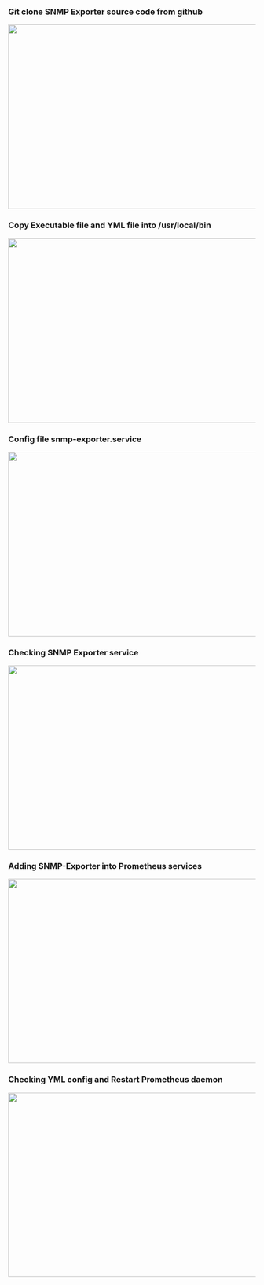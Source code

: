 <h3>Git clone SNMP Exporter source code from github</h3>
<img src=https://github.com/DangSys/Grafana/assets/168504365/98228b67-c56f-4ea9-9f0d-91819756b76c" width=700, height=375/>

<h3>Copy Executable file and YML file into /usr/local/bin </h3>
<img src="https://github.com/DangSys/Grafana/assets/168504365/66404aa0-dabe-4e68-9fc0-968aed4f4256" width=700, height=375/>

<h3>Config file snmp-exporter.service</h3>
<img src="https://github.com/DangSys/Grafana/assets/168504365/8869bc60-ce4c-40c2-952e-45879f4ee9cb" width=700, height=375/>

<h3>Checking SNMP Exporter service</h3>
<img src="https://github.com/DangSys/Grafana/assets/168504365/a74756a6-5a84-4b45-ae33-162514f1e5b9" width=700, height=375 />

<h3>Adding SNMP-Exporter into Prometheus services</h3>
<img src="https://github.com/DangSys/Grafana/assets/168504365/11a7136e-cb03-4e9b-8433-b2f389d70b35" width=700, height=375 />

<h3>Checking YML config and Restart Prometheus daemon</h3>
<img src="https://github.com/DangSys/Grafana/assets/168504365/645ac045-389b-40f5-8f1b-d5d393f41177" width=700, height=375 />







